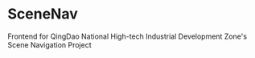 # SceneNav
Frontend for QingDao National High-tech Industrial Development Zone's Scene Navigation Project

